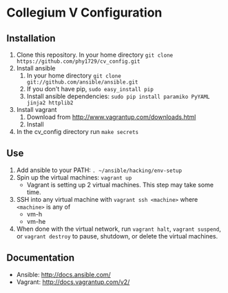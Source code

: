 Collegium V Configuration
=========================

Installation
------------
1. Clone this repository. In your home directory `git clone https://github.com/phy1729/cv_config.git`
2. Install ansible
	1. In your home directory `git clone git://github.com/ansible/ansible.git`
	2. If you don't have pip, `sudo easy_install pip`
	3. Install ansible dependencies: `sudo pip install paramiko PyYAML jinja2 httplib2`
3. Install vagrant
	1. Download from http://www.vagrantup.com/downloads.html
	2. Install
4. In the cv_config directory run `make secrets`

Use
---
1. Add ansible to your PATH: `. ~/ansible/hacking/env-setup`
2. Spin up the virtual machines: `vagrant up`
	* Vagrant is setting up 2 virtual machines. This step may take some time.
3. SSH into any virtual machine with `vagrant ssh <machine>` where `<machine>` is any of
	* vm-h
	* vm-he
4. When done with the virtual network, run `vagrant halt`, `vagrant suspend`, or `vagrant destroy` to pause, shutdown, or delete the virtual machines.

Documentation
-------------
* Ansible: http://docs.ansible.com/
* Vagrant: http://docs.vagrantup.com/v2/
